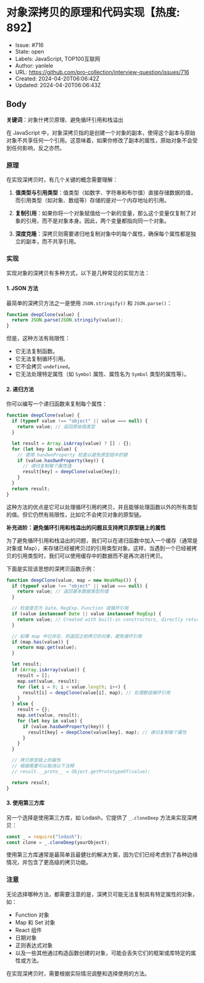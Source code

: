 # 对象深拷贝的原理和代码实现【热度: 892】

- Issue: #716
- State: open
- Labels: JavaScript, TOP100互联网
- Author: yanlele
- URL: https://github.com/pro-collection/interview-question/issues/716
- Created: 2024-04-20T06:06:42Z
- Updated: 2024-04-20T06:06:43Z

## Body

**关键词**：对象什拷贝原理、避免循环引用和栈溢出

在 JavaScript 中，对象深拷贝指的是创建一个对象的副本，使得这个副本与原始对象不共享任何一个引用。这意味着，如果你修改了副本的属性，原始对象不会受到任何影响，反之亦然。

### 原理

在实现深拷贝时，有几个关键的概念需要理解：

1. **值类型与引用类型**：值类型（如数字、字符串和布尔值）直接存储数据的值，而引用类型（如对象、数组等）存储的是对一个内存地址的引用。

2. **复制引用**：如果你将一个对象赋值给一个新的变量，那么这个变量仅复制了对象的引用，而不是对象本身。因此，两个变量都指向同一个对象。

3. **深度克隆**：深拷贝则需要递归地复制对象中的每个属性，确保每个属性都是独立的副本，而不共享引用。

### 实现

实现对象的深拷贝有多种方式，以下是几种常见的实现方法：

#### 1. JSON 方法

最简单的深拷贝方法之一是使用 `JSON.stringify()` 和 `JSON.parse()`：

```javascript
function deepClone(value) {
  return JSON.parse(JSON.stringify(value));
}
```

但是，这种方法有局限性：

- 它无法复制函数。
- 它无法复制循环引用。
- 它不会拷贝 `undefined`。
- 它无法处理特定属性（如 `Symbol` 属性、属性名为 `Symbol` 类型的属性等）。

#### 2. 递归方法

你可以编写一个递归函数来复制每个属性：

```javascript
function deepClone(value) {
  if (typeof value !== "object" || value === null) {
    return value; // 返回原始值类型
  }

  let result = Array.isArray(value) ? [] : {};
  for (let key in value) {
    // 使用 hasOwnProperty 检查以避免原型链中的键
    if (value.hasOwnProperty(key)) {
      // 递归复制每个属性值
      result[key] = deepClone(value[key]);
    }
  }
  return result;
}
```

这种方法的优点是它可以处理循环引用的拷贝，并且能够处理函数以外的所有类型的值。但它仍然有局限性，比如它不会拷贝对象的原型链。

**补充进阶：避免循环引用和栈溢出的问题且支持拷贝原型链上的属性**

为了避免循环引用和栈溢出的问题，我们可以在递归函数中加入一个缓存（通常是对象或 Map），来存储已经被拷贝过的引用类型对象。这样，当遇到一个已经被拷贝的引用类型时，我们可以使用缓存中的数据而不是再次进行拷贝。

下面是实现该思想的深拷贝函数示例：

```javascript
function deepClone(value, map = new WeakMap()) {
  if (typeof value !== "object" || value === null) {
    return value; // 返回基本数据类型的值
  }

  // 检查是否为 Date、RegExp、Function 或循环引用
  if (value instanceof Date || value instanceof RegExp) {
    return value; // Created with built-in constructors, directly returned
  }

  // 如果 map 中已存在，则返回之前拷贝的对象，避免循环引用
  if (map.has(value)) {
    return map.get(value);
  }

  let result;
  if (Array.isArray(value)) {
    result = [];
    map.set(value, result);
    for (let i = 0; i < value.length; i++) {
      result[i] = deepClone(value[i], map); // 处理数组循环引用
    }
  } else {
    result = {};
    map.set(value, result);
    for (let key in value) {
      if (value.hasOwnProperty(key)) {
        result[key] = deepClone(value[key], map); // 递归复制每个属性
      }
    }
  }

  // 拷贝原型链上的属性
  // 根据需要可以取消以下注释
  // result.__proto__ = Object.getPrototypeOf(value);

  return result;
}
```

#### 3. 使用第三方库

另一个选择是使用第三方库，如 Lodash，它提供了 `_.cloneDeep` 方法来实现深拷贝：

```javascript
const _ = require("lodash");
const clone = _.cloneDeep(yourObject);
```

使用第三方库通常是最简单且最健壮的解决方案，因为它们已经考虑到了各种边缘情况，并包含了更高级的拷贝功能。

### 注意

无论选择哪种方法，都需要注意的是，深拷贝可能无法复制具有特定属性的对象，如：

- Function 对象
- Map 和 Set 对象
- React 组件
- 日期对象
- 正则表达式对象
- 以及一些其他通过构造函数创建的对象，可能会丢失它们的框架或库特定的属性或方法。

在实现深拷贝时，需要根据实际情况调整和选择使用的方法。

